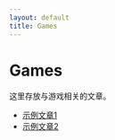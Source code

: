 ```yaml
---
layout: default
title: Games
---
```


<h1>Games</h1>
<p>这里存放与游戏相关的文章。</p>

<ul>
  <li><a href="{{ '/Games/article1/' | relative_url }}">示例文章1</a></li>
  <li><a href="{{ '/Games/article2/' | relative_url }}">示例文章2</a></li>
</ul>
